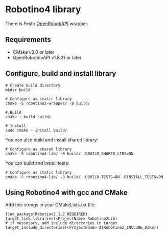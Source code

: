 # Robotino4 library

There is Festo [OpenRobotiAPI](https://wiki.openrobotino.org/index.php?title=OpenRobotinoAPI) wrapper.

## Requirements

- CMake v3.0 or later
- OpenRobotinoAPI v1.8.31 or later

## Configure, build and install library

```
# Create build directory
mkdir build

# Configure as static library
cmake -S robotino2-wrapper/ -B build/

# Build
cmake --build build/

# Install
sudo cmake --install build/
```

You can also build and install shared library:
```
# Configure as shared library
cmake -S robotino4-lib/ -B build/ -DBUILD_SHARED_LIBS=ON
```

You can build and install tests:
```
# Configure as static library
cmake -S robotino4-lib/ -B build/ -DBUILD_TESTS=ON -DINSTALL_TESTS=ON
```

## Using Robotino4 with gcc and CMake

Add this strings in your CMakeLists.txt file:
```
find_package(Robotino2 1.2 REQUIRED)
target_link_libraries(<ProjectName> Robotino2Lib)
# if nessesary, add include directories to target
target_include_directories(<ProjectName> ${Robotino2_INCLUDE_DIRS})
```